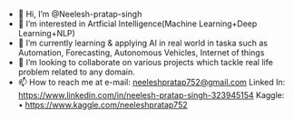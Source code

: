 - 👋 Hi, I’m @Neelesh-pratap-singh
- 👀 I’m interested in Artficial Intelligence(Machine Learning+Deep Learning+NLP)
- 🌱 I’m currently learning & applying AI in real world in taska such as Automation, Forecasting, Autonomous Vehicles, Internet of things
- 💞️ I’m looking to collaborate on various projects which tackle real life problem related to any domain.
- 📫 How to reach me at e-mail: neeleshpratap752@gmail.com 
                         Linked In: https://www.linkedin.com/in/neelesh-pratap-singh-323945154
                         Kaggle: •	https://www.kaggle.com/neeleshpratap752
<!---
Neelesh-pratap-singh/Neelesh-pratap-singh is a ✨ special ✨ repository because its `README.md` (this file) appears on your GitHub profile.
You can click the Preview link to take a look at your changes.
--->
